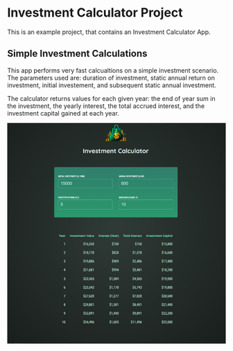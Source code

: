 # Investment Calculator Project

This is an example project, that contains an Investment Calculator App.

## Simple Investment Calculations

This app performs very fast calcualtions on a simple investment scenario. The parameters used are: duration of investment, static annual return on investment, initial investement, and subsequent static annual investment.

The calculator returns values for each given year: the end of year sum in the investment, the yearly interest, the total accrued interest, and the investment capital gained at each year.

![Investment Calculator](https://github.com/cgrundman/react-learning/blob/main/images/investment_calculator.png)


